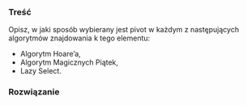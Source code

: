 ### Treść
Opisz, w jaki sposób wybierany jest pivot w każdym z następujących algorytmów znajdowania k tego elementu:
* Algorytm Hoare’a,
* Algorytm Magicznych Piątek,
* Lazy Select.

### Rozwiązanie
